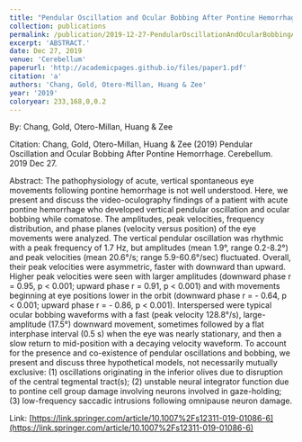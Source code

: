 ```yaml
---
title: "Pendular Oscillation and Ocular Bobbing After Pontine Hemorrhage"
collection: publications
permalink: /publication/2019-12-27-PendularOscillationAndOcularBobbingAfterPontineHemorrhage
excerpt: 'ABSTRACT.'
date: Dec 27, 2019
venue: 'Cerebellum'
paperurl: 'http://academicpages.github.io/files/paper1.pdf'
citation: 'a'
authors: 'Chang, Gold, Otero-Millan, Huang & Zee'
year: '2019'
coloryear: 233,168,0,0.2
---
```


By: Chang, Gold, Otero-Millan, Huang & Zee

Citation: Chang, Gold, Otero-Millan, Huang & Zee (2019) Pendular Oscillation and Ocular Bobbing After Pontine Hemorrhage. Cerebellum. 2019 Dec 27.

Abstract: The pathophysiology of acute, vertical spontaneous eye movements following pontine hemorrhage is not well understood. Here, we present and discuss the video-oculography findings of a patient with acute pontine hemorrhage who developed vertical pendular oscillation and ocular bobbing while comatose. The amplitudes, peak velocities, frequency distribution, and phase planes (velocity versus position) of the eye movements were analyzed. The vertical pendular oscillation was rhythmic with a peak frequency of 1.7 Hz, but amplitudes (mean 1.9°, range 0.2-8.2°) and peak velocities (mean 20.6°/s; range 5.9-60.6°/sec) fluctuated. Overall, their peak velocities were asymmetric, faster with downward than upward. Higher peak velocities were seen with larger amplitudes (downward phase r = 0.95, p < 0.001; upward phase r = 0.91, p < 0.001) and with movements beginning at eye positions lower in the orbit (downward phase r = - 0.64, p < 0.001; upward phase r = - 0.86, p < 0.001). Interspersed were typical ocular bobbing waveforms with a fast (peak velocity 128.8°/s), large-amplitude (17.5°) downward movement, sometimes followed by a flat interphase interval (0.5 s) when the eye was nearly stationary, and then a slow return to mid-position with a decaying velocity waveform. To account for the presence and co-existence of pendular oscillations and bobbing, we present and discuss three hypothetical models, not necessarily mutually exclusive: (1) oscillations originating in the inferior olives due to disruption of the central tegmental tract(s); (2) unstable neural integrator function due to pontine cell group damage involving neurons involved in gaze-holding; (3) low-frequency saccadic intrusions following omnipause neuron damage.

Link: [https://link.springer.com/article/10.1007%2Fs12311-019-01086-6](https://link.springer.com/article/10.1007%2Fs12311-019-01086-6)
